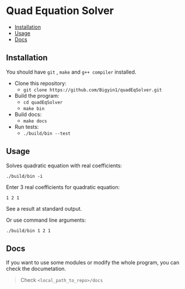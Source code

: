 # Quad Equation Solver

* [Installation](#installation)
* [Usage](#usage)
* [Docs](#docs)

## Installation
You should have `git` , `make` and `g++ compiler` installed.
* Clone this repository:
    * `git clone https://github.com/Bigyin1/quadEqSolver.git`
 * Build the program:
    * `cd quadEqSolver`
    * `make bin`
 * Build docs:
    * `make docs`
 * Run tests:
    * `./build/bin --test`


## Usage
Solves quadratic equation with real coefficients:

`./build/bin -i`

Enter 3 real coefficients for quadratic equation:

`1 2 1`

See a result at standard output.

Or use command line arguments:

`./build/bin 1 2 1`


## Docs
If you want to use some modules or modify the whole program, you can check the documetation.
>Check `<local_path_to_repo>/docs`


